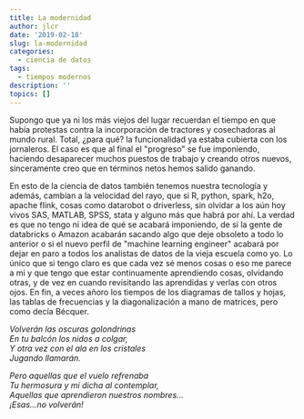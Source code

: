 ```yaml
---
title: La modernidad
author: jlcr
date: '2019-02-18'
slug: la-modernidad
categories:
  - ciencia de datos
tags:
  - tiempos modernos
description: ''
topics: []
---
```


Supongo que ya ni los más viejos del lugar recuerdan el tiempo en que había protestas contra la incorporación de tractores y cosechadoras al mundo rural. Total, ¿para qué? la funcionalidad ya estaba cubierta con los jornaleros. El caso es que al final el "progreso" se fue imponiendo, haciendo desaparecer muchos puestos de trabajo y creando otros nuevos, sinceramente creo que en términos netos hemos salido ganando.

En esto de la ciencia de datos también tenemos nuestra tecnología y además, cambian a la velocidad del rayo, que si R, python, spark, h2o,  apache flink, cosas como datarobot o driverless, sin olvidar a los aún hoy vivos SAS, MATLAB, SPSS, stata y alguno más que habrá por ahí.  La verdad es que no tengo ni idea de qué se acabará imponiendo, de si la gente de databricks o Amazon acabarán sacando algo que deje obsoleto a todo lo anterior o si el nuevo perfil de "machine learning engineer" acabará por dejar en paro a todos los analistas de datos de la vieja escuela como yo. Lo único que si tengo claro es que cada vez sé menos cosas o eso me parece a mi y que tengo que estar continuamente aprendiendo cosas, olvidando otras, y de vez en cuando revisitando las aprendidas y verlas con otros ojos. En fin, a veces añoro los tiempos de los diagramas de tallos y hojas, las tablas de frecuencias  y la diagonalización a mano de matrices, pero como decía Bécquer.

*Volverán las oscuras golondrinas*  
*En tu balcón los nidos a colgar,*  
*Y otra vez con el ala en los cristales*  
*Jugando llamarán.*  

*Pero aquellas que el vuelo refrenaba*  
*Tu hermosura y mi dicha al contemplar,*  
*Aquellas que aprendieron nuestros nombres…*  
*¡Esas…no volverán!*

